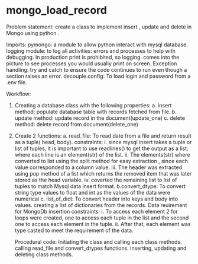 # mongo_load_record

Problem statement: create a class to implement insert , update and delete in Mongo using python .


Imports:
pymongo: a module to allow python interact with mysql database.
logging module: to log all activities: errors and processes to help with debugging.
In production print is prohibited, so logging. comes into the picture to see processes you would usually print on screen.
Exception handling: try and catch to ensure the code continues to run even though a section raises an error.
decouple.config: To load login and password from a .env file.


Workflow:
1. Creating a database class with the following properties:
  a. insert method: populate database table with records fetched from file.
  b. update method: update record in the document(update_one)
  c. delete method: delete record from document(delete_one)
  
2. Create 2 functions:
  a. read_file: To read date from a file and return result as a tuple( head, body).
    constraints:
    i. since mysql insert takes a tuple or list of tuples, it is important to use readlines()
    to get the output as a list: where each line is an element(str) of the list.
    ii. The elements(str) where converted to list using the split method for easy extraction , since 
    each value corresponded to a column value.
    iii. The header was extracted using pop method of a list which returns the removed item that was later stored as the head variable.
    iv. coverted the remaining list to list of tuples to match Mysql data insert format.
   b.convert_dtype: To convert string type values to float and int as the values of the data were numerical
   c. list_of_dict: To convert header into keys and body into values.
   creating a list of dictionaries from the records. Data reuirement for MongoDb insertion
    constraints:
      i. To access each element 2 for loops were created, one to access each tuple in the list
      and the second one to access each element in the tuple.
      ii. After that, each element was type casted to meet the requirement of the data.
      
   Procedural code:
   Initiating the class and calling each class methods.
   calling read_file and convert_dtypes functions.
   inserting, updating and deleting class methods.
   
